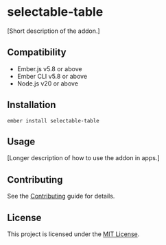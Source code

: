 # selectable-table

[Short description of the addon.]

## Compatibility

- Ember.js v5.8 or above
- Ember CLI v5.8 or above
- Node.js v20 or above

## Installation

```
ember install selectable-table
```

## Usage

[Longer description of how to use the addon in apps.]

## Contributing

See the [Contributing](CONTRIBUTING.md) guide for details.

## License

This project is licensed under the [MIT License](LICENSE.md).
